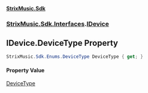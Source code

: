 #### [StrixMusic.Sdk](./index.md 'index')
### [StrixMusic.Sdk.Interfaces](./StrixMusic-Sdk-Interfaces.md 'StrixMusic.Sdk.Interfaces').[IDevice](./StrixMusic-Sdk-Interfaces-IDevice.md 'StrixMusic.Sdk.Interfaces.IDevice')
## IDevice.DeviceType Property
```csharp
StrixMusic.Sdk.Enums.DeviceType DeviceType { get; }
```
#### Property Value
[DeviceType](./StrixMusic-Sdk-Enums-DeviceType.md 'StrixMusic.Sdk.Enums.DeviceType')  
